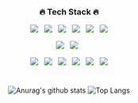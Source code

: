 <div align="center">

<h3>🔥 Tech Stack 🔥</h3>
<p>
  <img src="https://img.shields.io/badge/HTML5-E34F26?style=flat&logo=html5&logoColor=white"/>&nbsp;&nbsp;
    <img src="https://img.shields.io/badge/CSS3-1572B6?style=flat&logo=css3&logoColor=white"/>&nbsp;&nbsp;
    <img src="https://img.shields.io/badge/JavaScript-gray?style=flat&logo=JavaScript&logoColor=F7DF1E"/>&nbsp;&nbsp;
  <img src="https://img.shields.io/badge/Spring-white?style=flat&logo=Spring&logoColor=61DAFB"/>&nbsp;&nbsp;
    <img src="https://img.shields.io/badge/SpringBoot-white?style=flat&logo=SpringBoot&logoColor=61DAFB"/>&nbsp;&nbsp;
  <img src="https://img.shields.io/badge/Redux-pink?style=flat&logo=Redux&logoColor=764ABC"/>
</p>

<p>
  <img src="https://img.shields.io/badge/nuxtdotjs-c2c5c5?style=flat&logo=nuxtdotjs&logoColor=339933"/>&nbsp;&nbsp;
  <img src="https://img.shields.io/badge/PostgreSQL-f1d8d9?style=flat&logo=PostgreSQL&logoColor=4479A1"/>&nbsp;&nbsp;
</p>

<p>
  <img src="https://img.shields.io/badge/Notion-b4f5bd?style=flat&logo=Notion&logoColor=black"/>&nbsp;&nbsp;
    <img src="https://img.shields.io/badge/GitHub-gray?style=flat&logo=GitHub&logoColor=black"/>&nbsp;&nbsp;
  <img src="https://img.shields.io/badge/Git-blue?style=flat&logo=Git&logoColor=F05032"/>&nbsp;&nbsp;
    <img src="https://img.shields.io/badge/Bitbucket-white?style=flat&logo=Bitbucket&logoColor=0052CC"/>&nbsp;&nbsp;
  <img src="https://img.shields.io/badge/Confluence-gray?style=flat&logo=Confluence&logoColor=172B4D"/>&nbsp;&nbsp;
    <img src="https://img.shields.io/badge/Jira-green?style=flat&logo=Jira&logoColor=0052CC"/>
</p>
  
#
![Anurag's github stats](https://github-readme-stats.vercel.app/api?username=jinho-github&show_icons=true&theme=tokyonight)
![Top Langs](https://github-readme-stats.vercel.app/api/top-langs/?username=jinho-github&layout=compact&theme=tokyonight)

</div>
